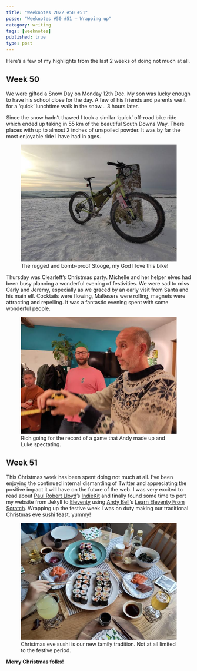 ```yaml
---
title: "Weeknotes 2022 #50 #51"
posse: "Weeknotes #50 #51 – Wrapping up"
category: writing
tags: [weeknotes]
published: true
type: post
---
```


Here’s a few of my highlights from the last 2 weeks of doing not much at all.

## Week 50

We were gifted a Snow Day on Monday 12th Dec. My son was lucky enough to have his school close for the day. A few of his friends and parents went for a ‘quick’ lunchtime walk in the snow… 3 hours later.

Since the snow hadn’t thawed I took a similar ‘quick’ off-road bike ride which ended up taking in 55 km of the beautiful South Downs Way. There places with up to almost 2 inches of unspoiled powder. It was by far the most enjoyable ride I have had in ages.

<figure>
<img src="/assets/img/writing/2022-12/weeknotes-50-51-snow-fun.jpeg" alt="A mountain bike in the foreground, the snow-covered South Downs Park in the background with the sun breaking through the fuzzy cloudy sky.">
<figcaption>
The rugged and bomb-proof Stooge, my God I love this bike!
</figcaption>
</figure>

Thursday was Clearleft’s Christmas party. Michelle and her helper elves had been busy planning a wonderful evening of festivities. We were sad to miss Carly and Jeremy, especially as we graced by an early visit from Santa and his main elf. Cocktails were flowing, Maltesers were rolling, magnets were attracting and repelling. It was a fantastic evening spent with some wonderful people.

<figure>
<img src="/assets/img/writing/2022-12/weeknotes-50-51-measuring-up.jpeg" alt="Three men looking increadibly serious, one in the foreground holding a tape measure like his life depended on it.">
<figcaption>
Rich going for the record of a game that Andy made up and Luke spectating. 
</figcaption>
</figure>

## Week 51

This Christmas week has been spent doing not much at all. I’ve been enjoying the continued internal dismantling of Twitter and appreciating the positive impact it will have on the future of the web. I was very excited to read about [Paul Robert Lloyd](https://mastodon.social/@paulrobertlloyd)’s [IndieKit](https://getindiekit.com/) and finally found some time to port my website from Jekyll to [Eleventy](https://www.11ty.dev/) using [Andy Bell](https://bell.bz/@andy)’s [Learn Eleventy From Scratch](https://learneleventyfromscratch.com/). Wrapping up the festive week I was on duty making our traditional Christmas eve sushi feast, yummy!

<figure>
<img src="/assets/img/writing/2022-12/weeknotes-50-51-christmas-eve-sushi.jpeg" alt="A wooden table covered in plates of homemade sushi and sashimi, with Japanese beer and sake.">
<figcaption>
Christmas eve sushi is our new family tradition. Not at all limited to the festive period.
</figcaption>
</figure>

**Merry Christmas folks!**